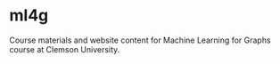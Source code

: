 # ml4g
Course materials and website content for Machine Learning for Graphs course at Clemson University.
